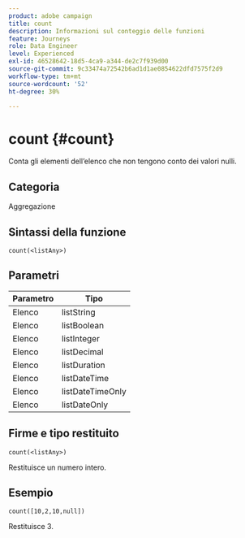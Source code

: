 ```yaml
---
product: adobe campaign
title: count
description: Informazioni sul conteggio delle funzioni
feature: Journeys
role: Data Engineer
level: Experienced
exl-id: 46528642-18d5-4ca9-a344-de2c7f939d00
source-git-commit: 9c33474a72542b6ad1d1ae0854622dfd7575f2d9
workflow-type: tm+mt
source-wordcount: '52'
ht-degree: 30%

---
```


# count {#count}

Conta gli elementi dell’elenco che non tengono conto dei valori nulli.

## Categoria

Aggregazione

## Sintassi della funzione

`count(<listAny>)`

## Parametri

| Parametro | Tipo |
|-----------|------------------|
| Elenco | listString |
| Elenco | listBoolean |
| Elenco | listInteger |
| Elenco | listDecimal |
| Elenco | listDuration |
| Elenco | listDateTime |
| Elenco | listDateTimeOnly |
| Elenco | listDateOnly |

## Firme e tipo restituito

`count(<listAny>)`

Restituisce un numero intero.

## Esempio

`count([10,2,10,null])`

Restituisce 3.
